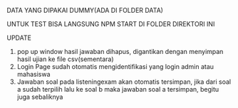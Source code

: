 DATA YANG DIPAKAI DUMMY(ADA DI FOLDER DATA)

UNTUK TEST BISA LANGSUNG NPM START DI FOLDER DIREKTORI INI


UPDATE 

1. pop up window hasil jawaban dihapus, digantikan dengan menyimpan hasil ujian ke file csv(sementara)
2. Login Page sudah otomatis mengidentifikasi yang login admin atau mahasiswa
3. Jawaban soal pada listeningexam akan otomatis tersimpan, jika dari soal a sudah terpilih lalu ke soal b maka jawaban soal a tersimpan, begitu juga sebaliknya
